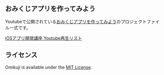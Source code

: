 ## おみくじアプリを作ってみよう

Youtubeで公開されている[おみくじアプリを作ってみよう]()のプロジェクトファイル一式です。


[iOSアプリ開発講座 Youtube再生リスト](https://www.youtube.com/playlist?list=PLCuuioKSHE156wvWa9KPEHTFwzCNcNVt6)


## ライセンス

Omikuji is available under the  [MIT License](LICENSE).
